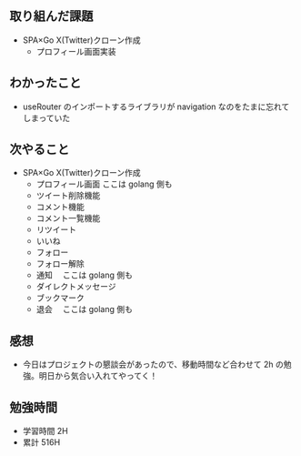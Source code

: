 ## 取り組んだ課題

- SPA×Go X(Twitter)クローン作成
  - プロフィール画面実装

## わかったこと

- useRouter のインポートするライブラリが navigation なのをたまに忘れてしまっていた

## 次やること

- SPA×Go X(Twitter)クローン作成
  - プロフィール画面 ここは golang 側も
  - ツイート削除機能
  - コメント機能
  - コメント一覧機能
  - リツイート
  - いいね
  - フォロー
  - フォロー解除
  - 通知　 ここは golang 側も
  - ダイレクトメッセージ
  - ブックマーク
  - 退会　 ここは golang 側も

## 感想

- 今日はプロジェクトの懇談会があったので、移動時間など合わせて 2h の勉強。明日から気合い入れてやってく！

## 勉強時間

- 学習時間 2H
- 累計 516H
